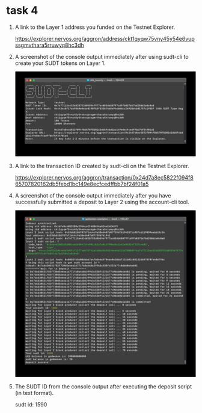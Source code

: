 # task 4

1. A link to the Layer 1 address you funded on the Testnet Explorer.

	https://explorer.nervos.org/aggron/address/ckt1qyqw75vny45y54e6vupssgmvthara5rruwyq8hc3dh

2. A screenshot of the console output immediately after using sudt-cli to create your SUDT tokens on Layer 1.

	![issue_sudt.jpg](issue_sudt.jpg)


3. A link to the transaction ID created by sudt-cli on the Testnet Explorer.

 	https://explorer.nervos.org/aggron/transaction/0x24d7a8ec5822f094f865707820162db5febd1bc149e8ecfcedffbb7bf24f01a5


4. A screenshot of the console output immediately after you have successfully submitted a deposit to Layer 2 using the account-cli tool.

	![deposit_sudt.jpg](deposit_sudt.jpg)


5. The SUDT ID from the console output after executing the deposit script (in text format).

	sudt id: 1590

	
